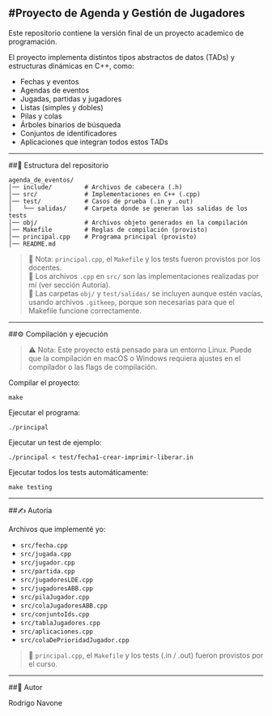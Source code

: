 #Proyecto de Agenda y Gestión de Jugadores
------------------------------------------

Este repositorio contiene la versión final de un proyecto academico de programación.

El proyecto implementa distintos tipos abstractos de datos (TADs) y estructuras dinámicas en C++, como:

- Fechas y eventos
- Agendas de eventos
- Jugadas, partidas y jugadores
- Listas (simples y dobles)
- Pilas y colas
- Árboles binarios de búsqueda
- Conjuntos de identificadores
- Aplicaciones que integran todos estos TADs

-------------------------------------------------------------------------------------------------------------------------------------

##📂 Estructura del repositorio
```
agenda_de_eventos/
│── include/         # Archivos de cabecera (.h)
│── src/             # Implementaciones en C++ (.cpp)
│── test/            # Casos de prueba (.in y .out)
│   └── salidas/     # Carpeta donde se generan las salidas de los tests
│── obj/             # Archivos objeto generados en la compilación
│── Makefile         # Reglas de compilación (provisto)
│── principal.cpp    # Programa principal (provisto)
│── README.md

```

> 🔹 Nota: `principal.cpp`, el `Makefile` y los tests fueron provistos por los docentes.  
> 🔹 Los archivos `.cpp` en `src/` son las implementaciones realizadas por mí (ver sección Autoría).  
> 🔹 Las carpetas `obj/` y `test/salidas/` se incluyen aunque estén vacías, usando archivos `.gitkeep`, porque son necesarias para que el Makefile funcione correctamente.

-------------------------------------------------------------------------------------------------------------------------------------

##⚙️ Compilación y ejecución

> ⚠️ Nota: Este proyecto está pensado para un entorno Linux. Puede que la compilación en macOS o Windows requiera ajustes en el compilador o las flags de compilación.

Compilar el proyecto:

```
make
```

Ejecutar el programa:
```
./principal
```

Ejecutar un test de ejemplo:
```
./principal < test/fecha1-crear-imprimir-liberar.in
```

Ejecutar todos los tests automáticamente:
```
make testing
```
-------------------------------------------------------------------------------------------------------------------------------------

##✍️ Autoría

Archivos que implementé yo:

- `src/fecha.cpp`
- `src/jugada.cpp`
- `src/jugador.cpp`
- `src/partida.cpp`
- `src/jugadoresLDE.cpp`
- `src/jugadoresABB.cpp`
- `src/pilaJugador.cpp`
- `src/colaJugadoresABB.cpp`
- `src/conjuntoIds.cpp`
- `src/tablaJugadores.cpp`
- `src/aplicaciones.cpp`
- `src/colaDePrioridadJugador.cpp`
>📌 `principal.cpp`, el `Makefile` y los tests (.in / .out) fueron provistos por el curso.

-------------------------------------------------------------------------------------------------------------------------------------

##👤 Autor

Rodrigo Navone
